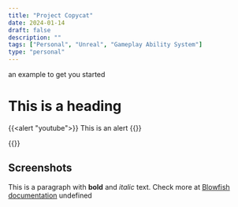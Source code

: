 ```yaml
---
title: "Project Copycat"
date: 2024-01-14
draft: false
description: ""
tags: ["Personal", "Unreal", "Gameplay Ability System"]
type: "personal"
---
```


 an example to get you started
# This is a heading
{{<alert "youtube">}}
This is an alert
{{</alert>}}

{{<youtubeLite id="-rd8wEKyuvE" label="Trash Panda Mafia demo">}}



## Screenshots
This is a paragraph with **bold** and *italic* text.
Check more at [Blowfish documentation](https://blowfish.page/)
undefined
